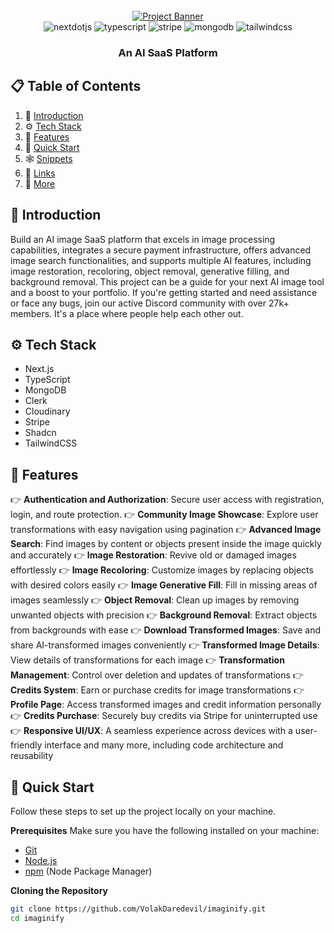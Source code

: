 <div align="center">
  <br />
    <a href="https://youtu.be/Ahwoks_dawU?feature=shared" target="_blank">
      <img src="https://github.com/sujatagunale/EasyRead/assets/151519281/daf9e91b-6342-4e9a-9361-8dc2bd01ce64" alt="Project Banner">
    </a>
  <br />
  <div>
    <img src="https://img.shields.io/badge/-Next_JS-black?style=for-the-badge&logoColor=white&logo=nextdotjs&color=000000" alt="nextdotjs" />
    <img src="https://img.shields.io/badge/-TypeScript-black?style=for-the-badge&logoColor=white&logo=typescript&color=3178C6" alt="typescript" />
    <img src="https://img.shields.io/badge/-Stripe-black?style=for-the-badge&logoColor=white&logo=stripe&color=008CDD" alt="stripe" />
    <img src="https://img.shields.io/badge/-MongoDB-black?style=for-the-badge&logoColor=white&logo=mongodb&color=47A248" alt="mongodb" />
    <img src="https://img.shields.io/badge/-Tailwind_CSS-black?style=for-the-badge&logoColor=white&logo=tailwindcss&color=06B6D4" alt="tailwindcss" />
  </div>
  <h3 align="center">An AI SaaS Platform</h3>
  
</div>

## 📋 <a name="table">Table of Contents</a>
1. 🤖 [Introduction](#introduction)
2. ⚙️ [Tech Stack](#tech-stack)
3. 🔋 [Features](#features)
4. 🤸 [Quick Start](#quick-start)
5. 🕸️ [Snippets](#snippets)
6. 🔗 [Links](#links)
7. 🚀 [More](#more)



## <a name="introduction">🤖 Introduction</a>
Build an AI image SaaS platform that excels in image processing capabilities, integrates a secure payment infrastructure, offers advanced image search functionalities, and supports multiple AI features, including image restoration, recoloring, object removal, generative filling, and background removal. This project can be a guide for your next AI image tool and a boost to your portfolio.
If you're getting started and need assistance or face any bugs, join our active Discord community with over 27k+ members. It's a place where people help each other out.
</a>

## <a name="tech-stack">⚙️ Tech Stack</a>
- Next.js
- TypeScript
- MongoDB
- Clerk
- Cloudinary
- Stripe
- Shadcn
- TailwindCSS

## <a name="features">🔋 Features</a>
👉 **Authentication and Authorization**: Secure user access with registration, login, and route protection.
👉 **Community Image Showcase**: Explore user transformations with easy navigation using pagination
👉 **Advanced Image Search**: Find images by content or objects present inside the image quickly and accurately
👉 **Image Restoration**: Revive old or damaged images effortlessly
👉 **Image Recoloring**: Customize images by replacing objects with desired colors easily
👉 **Image Generative Fill**: Fill in missing areas of images seamlessly
👉 **Object Removal**: Clean up images by removing unwanted objects with precision
👉 **Background Removal**: Extract objects from backgrounds with ease
👉 **Download Transformed Images**: Save and share AI-transformed images conveniently
👉 **Transformed Image Details**: View details of transformations for each image
👉 **Transformation Management**: Control over deletion and updates of transformations
👉 **Credits System**: Earn or purchase credits for image transformations
👉 **Profile Page**: Access transformed images and credit information personally
👉 **Credits Purchase**: Securely buy credits via Stripe for uninterrupted use
👉 **Responsive UI/UX**: A seamless experience across devices with a user-friendly interface
and many more, including code architecture and reusability

## <a name="quick-start">🤸 Quick Start</a>
Follow these steps to set up the project locally on your machine.

**Prerequisites**
Make sure you have the following installed on your machine:
- [Git](https://git-scm.com/)
- [Node.js](https://nodejs.org/en)
- [npm](https://www.npmjs.com/) (Node Package Manager)

**Cloning the Repository**
```bash
git clone https://github.com/VolakDaredevil/imaginify.git
cd imaginify
